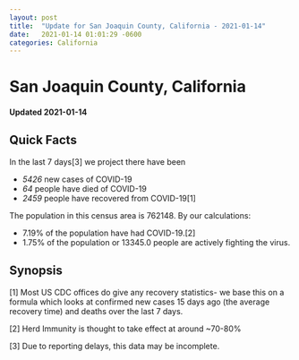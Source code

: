 ```yaml
---
layout: post
title:  "Update for San Joaquin County, California - 2021-01-14"
date:   2021-01-14 01:01:29 -0600
categories: California
---
```


# San Joaquin County, California
#### Updated 2021-01-14

## Quick Facts

In the last 7 days[3] we project there have been
- *5426* new cases of COVID-19
- *64* people have died of COVID-19
- *2459* people have recovered from COVID-19[1]

The population in this census area is 762148. By our calculations:
- 7.19% of the population have had COVID-19.[2]
- 1.75% of the population or 13345.0 people are actively fighting the virus.

## Synopsis




[1] Most US CDC offices do give any recovery statistics- we base this on a formula which looks at confirmed new cases
15 days ago (the average recovery time) and deaths over the last 7 days.

[2] Herd Immunity is thought to take effect at around ~70-80%

[3] Due to reporting delays, this data may be incomplete.
 
    